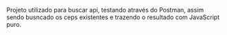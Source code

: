 Projeto utilizado para buscar api, testando através do Postman, assim sendo busncado os ceps existentes e trazendo o resultado com JavaScript puro.
